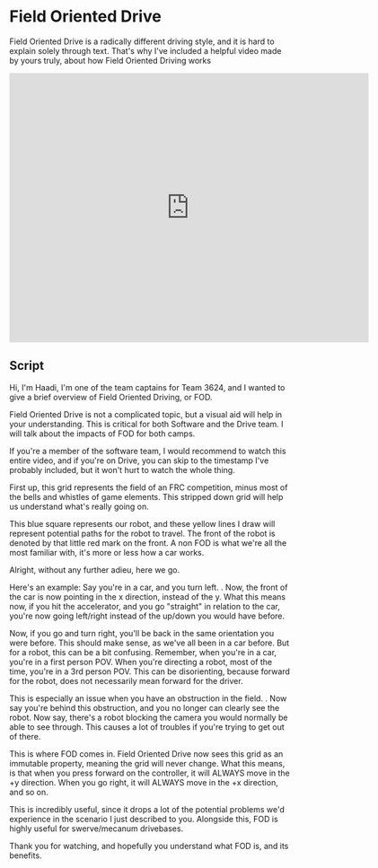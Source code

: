 # Field Oriented Drive

Field Oriented Drive is a radically different driving style, and it is hard to explain solely through text. That's why I've included a helpful video made by yours truly, about how Field Oriented Driving works

<iframe
    width="640"
    height="480"
    src="https://www.youtube.com/watch?v=PKNo7sZWKA0"
    frameborder="0"
    allow="autoplay; encrypted-media"
    allowfullscreen
>
</iframe>

## Script
Hi, I'm Haadi, I'm one of the team captains for Team 3624, and I wanted to give
a brief overview of Field Oriented Driving, or FOD.

Field Oriented Drive is not a complicated topic, but a visual aid will help in
your understanding. This is critical for both Software and the Drive team. I
will talk about the impacts of FOD for both camps.

If you're a member of the software team, I would recommend to watch this entire
video, and if you're on Drive, you can skip to the timestamp I've probably
included, but it won't hurt to watch the whole thing.

First up, this grid represents the field of an FRC competition, minus most of
the bells and whistles of game elements. This stripped down grid will help us
understand what's really going on.


This blue square represents our robot, and these yellow lines I draw will represent
potential paths for the robot to travel. The front of the robot is denoted by
that little red mark on the front. A non FOD is what we're all the most
familiar with, it's more or less how a car works. 

Alright, without any further adieu, here we go.

Here's an example:
Say you're in a car, and you turn left. <draws this>. Now, the front of the car
is now pointing in the x direction, instead of the y. What this means now, if
you hit the accelerator, and you go "straight" in relation to the car, you're
now going left/right instead of the up/down you would have before.

Now, if you go and turn right, you'll be back in the same orientation you were
before. This should make sense, as we've all been in a car before. But for a
robot, this can be a bit confusing. Remember, when you're in a car, you're in
a first person POV. When you're directing a robot, most of the time, you're in
a 3rd person POV. This can be disorienting, because forward for the robot, does
not necessarily mean forward for the driver.

This is especially an issue when you have an obstruction in the field.
<activate obstruction layer>. Now say you're behind this obstruction, and you no
longer can clearly see the robot. Now say, there's a robot blocking the camera
you would normally be able to see through. This causes a lot of troubles if
you're trying to get out of there.

This is where FOD comes in.
Field Oriented Drive now sees this grid as an immutable property, meaning the
grid will never change. What this means, is that when you press forward on the
controller, it will ALWAYS move in the +y direction. When you go right, it will
ALWAYS move in the +x direction, and so on.

This is incredibly useful, since it drops a lot of the potential problems we'd
experience in the scenario I just described to you.
Alongside this, FOD is highly useful for swerve/mecanum drivebases.


Thank you for watching, and hopefully you understand what FOD is, and its
benefits.
